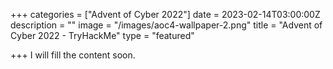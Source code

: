+++
categories = ["Advent of Cyber 2022"]
date = 2023-02-14T03:00:00Z
description = ""
image = "/images/aoc4-wallpaper-2.png"
title = "Advent of Cyber 2022 - TryHackMe"
type = "featured"

+++
I will fill the content soon.